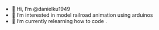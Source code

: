 - 👋 Hi, I’m @danielku1949
- 👀 I’m interested in model railroad animation using arduinos
- 🌱 I’m currently relearning how to code
.


<!---
danielku1949/danielku1949 is a ✨ special ✨ repository because its `README.md` (this file) appears on your GitHub profile.
You can click the Preview link to take a look at your changes.
--->

